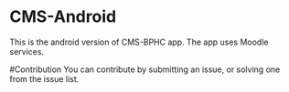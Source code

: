 # CMS-Android

This is the android version of CMS-BPHC app. 
The app uses Moodle services. 

#Contribution
You can contribute by submitting an issue, or solving one from the issue list. 

